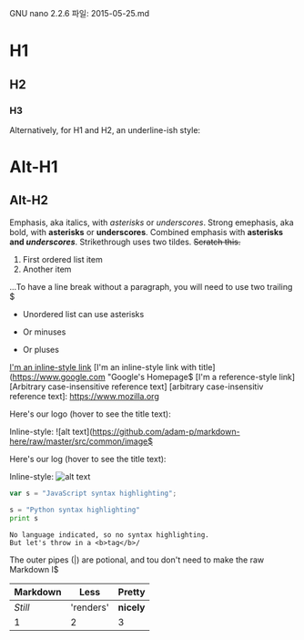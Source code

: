   GNU nano 2.2.6             파일: 2015-05-25.md                                

# H1
## H2
### H3

Alternatively, for H1 and H2, an underline-ish style:

Alt-H1
=====

Alt-H2
-----




Emphasis, aka italics, with *asterisks* or _underscores_.
Strong emephasis, aka bold, with **asterisks** or __underscores__.
Combined emphasis with **asterisks and _underscores_**.
Strikethrough uses two tildes. ~~Scratch this.~~




1. First ordered list item
2. Another item

...To have a line break without a paragraph, you will need to use two trailing $

* Unordered list can use asterisks
- Or minuses
+ Or pluses




[I'm an inline-style link](https://www.google.com)
[I'm an inline-style link with title](https://www.google.com "Google's Homepage$
[I'm a reference-style link][Arbitrary case-insensitive reference text]
[arbitrary case-insensitiv reference text]: https://www.mozilla.org

Here's our logo (hover to see the title text):

Inline-style:
![alt text](https://github.com/adam-p/markdown-here/raw/master/src/common/image$




Here's our log (hover to see the title text):

Inline-style:
![alt text](https://img.naver.net/static/www/u/2013/0731/nmms_224940510.gif "Logo Title Text 1")




```javascript
var s = "JavaScript syntax highlighting";

```

```python
s = "Python syntax highlighting"
print s
```

```
No language indicated, so no syntax highlighting.
But let's throw in a <b>tag</b>/
```




The outer pipes (|) are potional, and tou don't need to make the raw Markdown l$

Markdown | Less | Pretty
--- | --- | ---
*Still* | 'renders' | **nicely**
1 | 2 | 3
